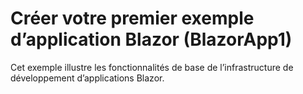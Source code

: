 # <a name="build-your-first-blazor-app-sample-blazorapp1"></a>Créer votre premier exemple d’application Blazor (BlazorApp1)

Cet exemple illustre les fonctionnalités de base de l’infrastructure de développement d’applications Blazor.
